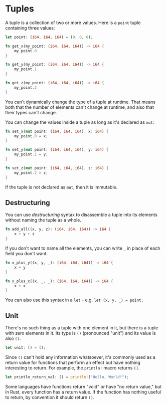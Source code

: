 # Tuples

A tuple is a collection of two or more values. Here is a `point` tuple 
containing three values:

```rust
let point: (i64, i64, i64) = (0, 0, 0);

fn get_x(my_point: (i64, i64, i64)) -> i64 {
    my_point.0
}

fn get_y(my_point: (i64, i64, i64)) -> i64 {
    my_point.1
}

fn get_z(my_point: (i64, i64, i64)) -> i64 {
    my_point.2
}
```

You can't dynamically change the type of a tuple at runtime. That means both
that the number of elements can't change at runtime, and also that their
types can't change. 

You can change the values inside a tuple as long as it's declared as `mut`:

```rust
fn set_x(mut point: (i64, i64, i64), x: i64) {
    my_point.0 = x;
}

fn set_y(mut point: (i64, i64, i64), y: i64) {
    my_point.1 = y;
}

fn set_z(mut point: (i64, i64, i64), z: i64) {
    my_point.2 = z;
}
```

If the tuple is not declared as `mut`, then it is immutable.

## Destructuring

You can use *destructuring* syntax to disassemble a tuple into its elements 
without naming the tuple as a whole.

```rust
fn add_all((x, y, z): (i64, i64, i64)) -> i64 {
    x + y + z
}
```

If you don't want to name all the elements, you can write `_` in place of each
field you don't want.

```rust
fn x_plus_y((x, y, _): (i64, i64, i64)) -> i64 {
    x + y
}

fn x_plus_x((x, _, _): (i64, i64, i64)) -> i64 {
    x + x
}
```

You can also use this syntax in a `let` - e.g. `let (x, y, _) = point;`

## Unit

There's no such thing as a tuple with one element in it, but there is a
tuple with zero elements in it. Its type is `()` (pronounced "unit") and its 
value is also `()`.

```rust
let unit: () = ();
```

Since `()` can't hold any information whatsoever, it's commonly used as a return
value for functions that perform an effect but have nothing interesting to
return. For example, the `println!` macro returns `()`.

```rust
let println_return_val: () = println!("Hello, World!");
```

Some languages have functions return "void" or have "no return value," but in
Rust, every function has a return value. If the function has nothing useful to
return, by convention it should return `()`.
